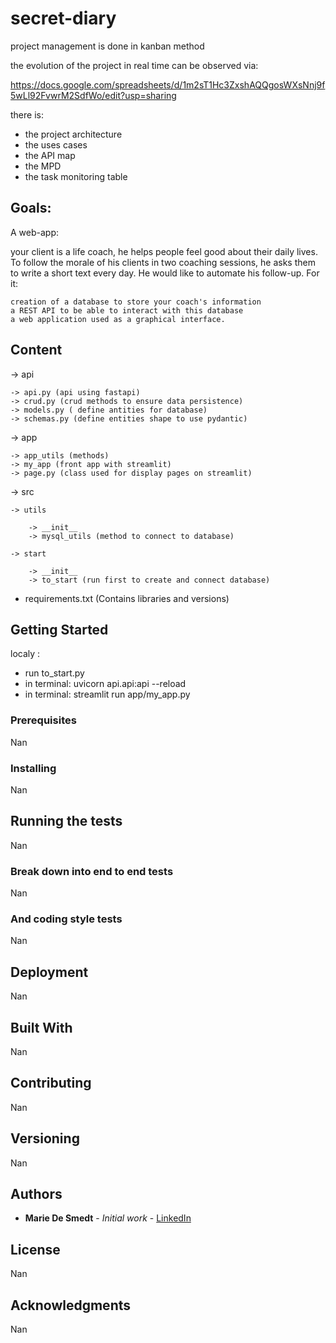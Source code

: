 # secret-diary

project management is done in kanban method

the evolution of the project in real time can be observed via:


https://docs.google.com/spreadsheets/d/1m2sT1Hc3ZxshAQQgosWXsNnj9f5wLl92FvwrM2SdfWo/edit?usp=sharing


there is: 

- the project architecture
- the uses cases
- the API map
- the MPD
- the task monitoring table




## Goals:


A web-app:

your client is a life coach, he helps people feel good about their daily lives.
To follow the morale of his clients in two coaching sessions, he asks them to write a short text every day.
He would like to automate his follow-up.
For it:

    creation of a database to store your coach's information
    a REST API to be able to interact with this database
    a web application used as a graphical interface.




## Content

  
-> api

    -> api.py (api using fastapi)
    -> crud.py (crud methods to ensure data persistence)
    -> models.py ( define antities for database)
    -> schemas.py (define entities shape to use pydantic)
       
      
 -> app

    -> app_utils (methods)
    -> my_app (front app with streamlit)
    -> page.py (class used for display pages on streamlit)
    
 -> src
    
    -> utils        
        
        -> __init__
        -> mysql_utils (method to connect to database)
        
    -> start
    
        -> __init__
        -> to_start (run first to create and connect database)
   


- requirements.txt (Contains libraries and versions)

## Getting Started

localy :

- run to_start.py 
- in terminal: uvicorn api.api:api --reload
- in terminal: streamlit run app/my_app.py



### Prerequisites

Nan

### Installing

Nan


## Running the tests

Nan

### Break down into end to end tests

Nan

### And coding style tests

Nan

## Deployment

Nan

## Built With

Nan 

## Contributing

Nan

## Versioning

Nan

## Authors

* **Marie De Smedt** - *Initial work* - [LinkedIn](www.linkedin.com/in/marie-desmedt)



## License

Nan

## Acknowledgments

Nan


